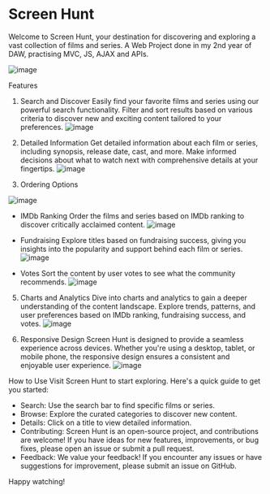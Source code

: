 # Screen Hunt
Welcome to Screen Hunt, your destination for discovering and exploring a vast collection of films and series.
A Web Project done in my 2nd year of DAW, practising MVC, JS, AJAX and APIs.

![image](https://github.com/raulgodii/Screen-Hunt/assets/102313699/5f3c277e-375a-43f2-abaa-341e0a6f0542)


Features
1. Search and Discover
Easily find your favorite films and series using our powerful search functionality. Filter and sort results based on various criteria to discover new and exciting content tailored to your preferences.
![image](https://github.com/raulgodii/Screen-Hunt/assets/102313699/53707ae2-16e8-45f3-ad92-86f5203955c5)


2. Detailed Information
Get detailed information about each film or series, including synopsis, release date, cast, and more. Make informed decisions about what to watch next with comprehensive details at your fingertips.
![image](https://github.com/raulgodii/Screen-Hunt/assets/102313699/fb5d2468-90f7-45af-8f00-5e724b9769a5)

4. Ordering Options

![image](https://github.com/raulgodii/Screen-Hunt/assets/102313699/a09c6fea-8f8e-4326-a84e-d9a8acd8889b)


- IMDb Ranking
Order the films and series based on IMDb ranking to discover critically acclaimed content.
![image](https://github.com/raulgodii/Screen-Hunt/assets/102313699/351a7cbc-cdcf-4bf0-a261-29509fa441b1)


- Fundraising
Explore titles based on fundraising success, giving you insights into the popularity and support behind each film or series.
![image](https://github.com/raulgodii/Screen-Hunt/assets/102313699/8c9c8c7b-3474-470b-984a-a61769105a5c)


- Votes
Sort the content by user votes to see what the community recommends.
![image](https://github.com/raulgodii/Screen-Hunt/assets/102313699/7bfe3204-b8f7-466d-a6ff-531fd3f64e29)


5. Charts and Analytics
Dive into charts and analytics to gain a deeper understanding of the content landscape. Explore trends, patterns, and user preferences based on IMDb ranking, fundraising success, and votes.
![image](https://github.com/raulgodii/Screen-Hunt/assets/102313699/8e8a5d0a-dd22-42af-9bab-a28d82223db8)


6. Responsive Design
Screen Hunt is designed to provide a seamless experience across devices. Whether you're using a desktop, tablet, or mobile phone, the responsive design ensures a consistent and enjoyable user experience.
![image](https://github.com/raulgodii/Screen-Hunt/assets/102313699/133ab8ef-5909-4eb4-8984-1e22f65150e6)


How to Use
Visit Screen Hunt to start exploring. Here's a quick guide to get you started:

- Search: Use the search bar to find specific films or series.
- Browse: Explore the curated categories to discover new content.
- Details: Click on a title to view detailed information.
- Contributing: Screen Hunt is an open-source project, and contributions are welcome! If you have ideas for new features, improvements, or bug fixes, please open an issue or submit a pull request.
- Feedback: We value your feedback! If you encounter any issues or have suggestions for improvement, please submit an issue on GitHub.

Happy watching!
